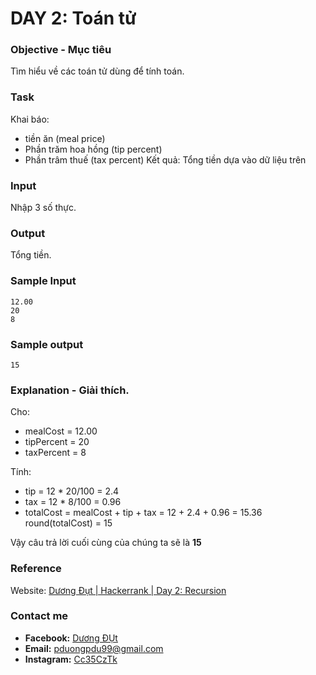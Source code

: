 # DAY 2: Toán tử

### Objective - Mục tiêu
Tìm hiểu về các toán tử dùng để tính toán.

### Task
Khai báo:
- tiền ăn (meal price)
- Phần trăm hoa hồng (tip percent)
- Phần trâm thuế (tax percent)
Kết quả: Tổng tiền dựa vào dữ liệu trên


### Input
Nhập 3 số thực.

### Output
Tổng tiền.

### Sample Input
```
12.00
20
8
```

### Sample output
```
15
```

### Explanation - Giải thích.

Cho:
* mealCost = 12.00
* tipPercent = 20
* taxPercent = 8

Tính:
* tip = 12 * 20/100 = 2.4
* tax = 12 *  8/100 = 0.96
* totalCost = mealCost + tip + tax = 12 + 2.4 + 0.96 = 15.36
round(totalCost) = 15

Vậy câu trả lời cuối cùng của chúng ta sẽ là **15** 

### Reference
Website: [Dương Đụt | Hackerrank | Day 2: Recursion ](https://www.hackerrank.com/challenges/30-operators/problem)

### Contact me
* **Facebook:** [Dương ĐỤt](https://www.facebook.com/Cc35CzTk)
* **Email:** pduongpdu99@gmail.com
* **Instagram:** [Cc35CzTk](https://www.instagram.com/cc35cztk/)